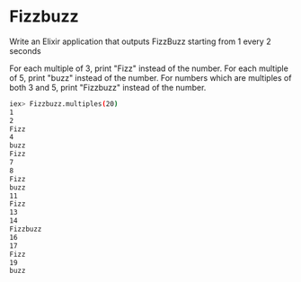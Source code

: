# Fizzbuzz

Write an Elixir application that outputs FizzBuzz starting from 1 every 2 seconds

For each multiple of 3, print "Fizz" instead of the number. 
For each multiple of 5, print "buzz" instead of the number. 
For numbers which are multiples of both 3 and 5, print "Fizzbuzz" instead of the number.

```bash
iex> Fizzbuzz.multiples(20)
1
2
Fizz
4
buzz
Fizz
7
8
Fizz
buzz
11
Fizz
13
14
Fizzbuzz
16
17
Fizz
19
buzz
```